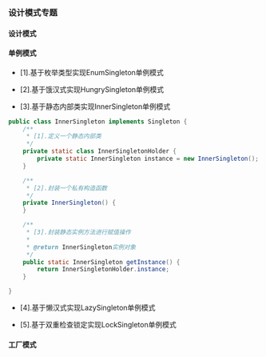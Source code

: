 ### 设计模式专题
#### 设计模式
#### 单例模式
* [1].基于枚举类型实现EnumSingleton单例模式

* [2].基于饿汉式实现HungrySingleton单例模式

* [3].基于静态内部类实现InnerSingleton单例模式
```Java
public class InnerSingleton implements Singleton {
    /**
     * [1].定义一个静态内部类
     */
    private static class InnerSingletonHolder {
        private static InnerSingleton instance = new InnerSingleton();
    }

    /**
     * [2].封装一个私有构造函数
     */
    private InnerSingleton() {
    }

    /**
     * [3].封装静态实例方法进行赋值操作
     *
     * @return InnerSingleton实例对象
     */
    public static InnerSingleton getInstance() {
        return InnerSingletonHolder.instance;
    }

}
```
* [4].基于懒汉式实现LazySingleton单例模式

* [5].基于双重检查锁定实现LockSingleton单例模式

#### 工厂模式
